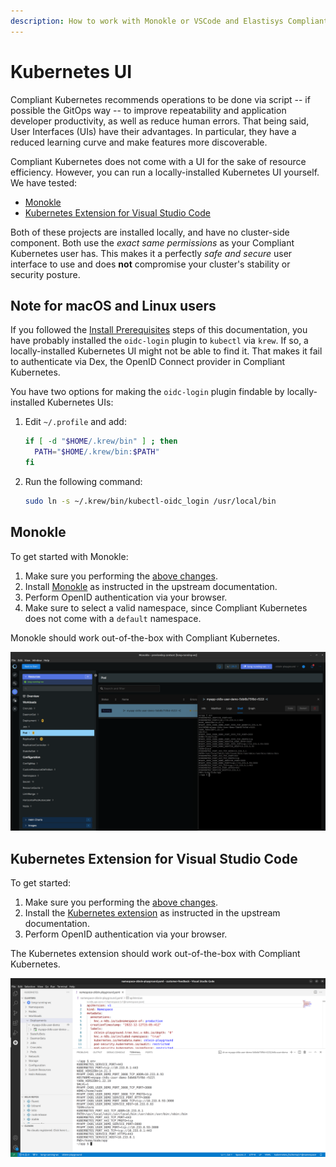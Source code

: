 ```yaml
---
description: How to work with Monokle or VSCode and Elastisys Compliant Kubernetes, the security-focused Kubernetes distribution.
---
```


# Kubernetes UI

Compliant Kubernetes recommends operations to be done via script -- if possible the GitOps way -- to improve repeatability and application developer productivity, as well as reduce human errors.
That being said, User Interfaces (UIs) have their advantages.
In particular, they have a reduced learning curve and make features more discoverable.

Compliant Kubernetes does not come with a UI for the sake of resource efficiency.
However, you can run a locally-installed Kubernetes UI yourself.
We have tested:

- [Monokle](#monokle)
- [Kubernetes Extension for Visual Studio Code](#kubernetes-extension-for-visual-studio-code)

Both of these projects are installed locally, and have no cluster-side component.
Both use the _exact same permissions_ as your Compliant Kubernetes user has.
This makes it a perfectly _safe and secure_ user interface to use and does **not** compromise your cluster's stability or security posture.

## Note for macOS and Linux users

If you followed the [Install Prerequisites](prepare.md) steps of this documentation, you have probably installed the `oidc-login` plugin to `kubectl` via `krew`.
If so, a locally-installed Kubernetes UI might not be able to find it.
That makes it fail to authenticate via Dex, the OpenID Connect provider in Compliant Kubernetes.

You have two options for making the `oidc-login` plugin findable by locally-installed Kubernetes UIs:

1.  Edit `~/.profile` and add:

    ```bash
    if [ -d "$HOME/.krew/bin" ] ; then
      PATH="$HOME/.krew/bin:$PATH"
    fi
    ```

1.  Run the following command:

    ```bash
    sudo ln -s ~/.krew/bin/kubectl-oidc_login /usr/local/bin
    ```

## Monokle

To get started with Monokle:

1.  Make sure you performing the [above changes](#note-for-macos-and-linux-users).
1.  Install [Monokle](https://monokle.io/) as instructed in the upstream documentation.
1.  Perform OpenID authentication via your browser.
1.  Make sure to select a valid namespace, since Compliant Kubernetes does not come with a `default` namespace.

Monokle should work out-of-the-box with Compliant Kubernetes.

![Monokle with Compliant Kubernetes](img/monokle.png)

## Kubernetes Extension for Visual Studio Code

To get started:

1.  Make sure you performing the [above changes](#note-for-macos-and-linux-users).
1.  Install the [Kubernetes extension](https://code.visualstudio.com/docs/azure/kubernetes) as instructed in the upstream documentation.
1.  Perform OpenID authentication via your browser.

The Kubernetes extension should work out-of-the-box with Compliant Kubernetes.

![Kubernetes extension for Visual Studio Code with Compliant Kubernetes](img/vscode.png)

